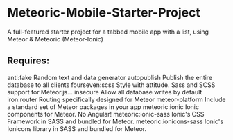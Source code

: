 # Meteoric-Mobile-Starter-Project
A full-featured starter project for a tabbed mobile app with a list, using Meteor &amp; Meteoric (Meteor-Ionic)

## Requires:
anti:fake                 Random text and data generator
autopublish               Publish the entire database to all clients
fourseven:scss            Style with attitude. Sass and SCSS support for Meteor.js...
insecure                  Allow all database writes by default
iron:router               Routing specifically designed for Meteor
meteor-platform           Include a standard set of Meteor packages in your app
meteoric:ionic            Ionic components for Meteor. No Angular!
meteoric:ionic-sass       Ionic's CSS Framework in SASS and bundled for Meteor.
meteoric:ionicons-sass    Ionic's Ionicons library in SASS and bundled for Meteor.
